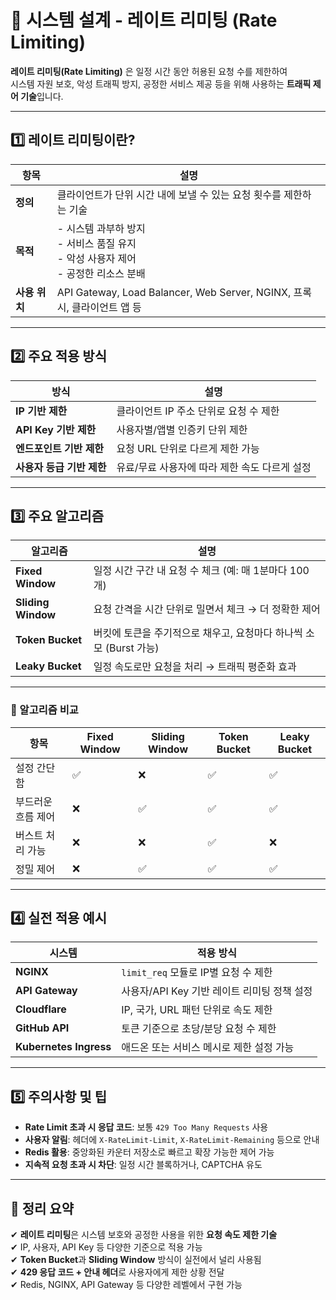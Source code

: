 # 🧭 시스템 설계 - 레이트 리미팅 (Rate Limiting)

**레이트 리미팅(Rate Limiting)** 은 일정 시간 동안 허용된 요청 수를 제한하여  
시스템 자원 보호, 악성 트래픽 방지, 공정한 서비스 제공 등을 위해 사용하는 **트래픽 제어 기술**입니다.

---

## 1️⃣ 레이트 리미팅이란?

| 항목     | 설명 |
|----------|------|
| **정의** | 클라이언트가 단위 시간 내에 보낼 수 있는 요청 횟수를 제한하는 기술 |
| **목적** | - 시스템 과부하 방지<br>- 서비스 품질 유지<br>- 악성 사용자 제어<br>- 공정한 리소스 분배 |
| **사용 위치** | API Gateway, Load Balancer, Web Server, NGINX, 프록시, 클라이언트 앱 등 |

---

## 2️⃣ 주요 적용 방식

| 방식              | 설명 |
|-------------------|------|
| **IP 기반 제한**      | 클라이언트 IP 주소 단위로 요청 수 제한 |
| **API Key 기반 제한** | 사용자별/앱별 인증키 단위 제한 |
| **엔드포인트 기반 제한** | 요청 URL 단위로 다르게 제한 가능 |
| **사용자 등급 기반 제한** | 유료/무료 사용자에 따라 제한 속도 다르게 설정 |

---

## 3️⃣ 주요 알고리즘

| 알고리즘             | 설명 |
|----------------------|------|
| **Fixed Window**     | 일정 시간 구간 내 요청 수 체크 (예: 매 1분마다 100개) |
| **Sliding Window**   | 요청 간격을 시간 단위로 밀면서 체크 → 더 정확한 제어 |
| **Token Bucket**     | 버킷에 토큰을 주기적으로 채우고, 요청마다 하나씩 소모 (Burst 가능) |
| **Leaky Bucket**     | 일정 속도로만 요청을 처리 → 트래픽 평준화 효과 |

---

### 📌 알고리즘 비교

| 항목           | Fixed Window | Sliding Window | Token Bucket | Leaky Bucket |
|----------------|--------------|----------------|---------------|---------------|
| 설정 간단함      | ✅           | ❌             | ✅            | ✅            |
| 부드러운 흐름 제어 | ❌           | ✅             | ✅            | ✅            |
| 버스트 처리 가능  | ❌           | ❌             | ✅            | ❌            |
| 정밀 제어        | ❌           | ✅             | ✅            | ✅            |

---

## 4️⃣ 실전 적용 예시

| 시스템          | 적용 방식 |
|-----------------|-----------|
| **NGINX**        | `limit_req` 모듈로 IP별 요청 수 제한 |
| **API Gateway**  | 사용자/API Key 기반 레이트 리미팅 정책 설정 |
| **Cloudflare**   | IP, 국가, URL 패턴 단위로 속도 제한 |
| **GitHub API**   | 토큰 기준으로 초당/분당 요청 수 제한 |
| **Kubernetes Ingress** | 애드온 또는 서비스 메시로 제한 설정 가능 |

---

## 5️⃣ 주의사항 및 팁

- **Rate Limit 초과 시 응답 코드**: 보통 `429 Too Many Requests` 사용
- **사용자 알림**: 헤더에 `X-RateLimit-Limit`, `X-RateLimit-Remaining` 등으로 안내
- **Redis 활용**: 중앙화된 카운터 저장소로 빠르고 확장 가능한 제어 가능
- **지속적 요청 초과 시 차단**: 일정 시간 블록하거나, CAPTCHA 유도

---

## 🎯 정리 요약

✔ **레이트 리미팅**은 시스템 보호와 공정한 사용을 위한 **요청 속도 제한 기술**  
✔ IP, 사용자, API Key 등 다양한 기준으로 적용 가능  
✔ **Token Bucket**과 **Sliding Window** 방식이 실전에서 널리 사용됨  
✔ **429 응답 코드 + 안내 헤더**로 사용자에게 제한 상황 전달  
✔ Redis, NGINX, API Gateway 등 다양한 레벨에서 구현 가능

